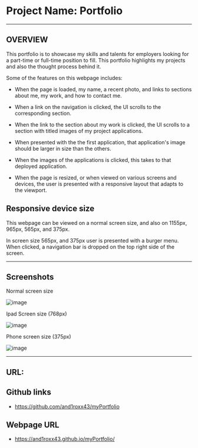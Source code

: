 # Project Name: Portfolio
___
## OVERVIEW

This portfolio is to showcase my skills and talents for employers looking for a part-time or full-time position to fill.
This portfolio highlights my projects and also the thought process behind it.

Some of the features on this webpage includes:

- When the page is loaded, my name, a recent photo, and links to sections about me, my work, and how to contact me.

- When a link on the navigation is clicked, the UI scrolls to the corresponding section.

- When the link to the section about my work is clicked, the UI scrolls to a section with titled images of my project applications.

- When presented with the the first application, that application's image should be larger in size than the others.

- When the images of the applications is clicked, this takes to that deployed application.

- When the page is resized, or when viewed on various screens and devices, the user is presented with a responsive layout that adapts to the viewport.

## Responsive device size

This webpage can be viewed on a normal screen size, and also on 1155px, 965px, 565px, and 375px.

In screen size 565px, and 375px user is presented with a burger menu. When clicked, a navigation bar is dropped on the top right side of the screen.

___

## Screenshots

Normal screen size

![image](https://user-images.githubusercontent.com/14179472/109956762-2823af80-7d38-11eb-8a6c-7fa68a717dea.png)

Ipad Screen size (768px)

![image](https://user-images.githubusercontent.com/14179472/109957076-923c5480-7d38-11eb-9c5e-36b5b36bfd93.png)

Phone screen size (375px)

![image](https://user-images.githubusercontent.com/14179472/109957285-d4659600-7d38-11eb-8831-83d64c5fa75a.png)

___

## URL:

## Github links
- https://github.com/and1roxx43/myPortfolio

## Webpage URL
- https://and1roxx43.github.io/myPortfolio/
